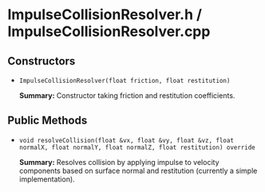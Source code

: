 # ImpulseCollisionResolver.h / ImpulseCollisionResolver.cpp

## Constructors

- `ImpulseCollisionResolver(float friction, float restitution)`

  **Summary:** Constructor taking friction and restitution coefficients.

## Public Methods

- `void resolveCollision(float &vx, float &vy, float &vz, float normalX, float normalY, float normalZ, float restitution) override`

  **Summary:** Resolves collision by applying impulse to velocity components based on surface normal and restitution (currently a simple implementation).
